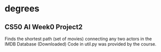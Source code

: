 # degrees
## CS50 AI Week0 Project2
Finds the shortest path (set of movies) connecting any two actors in the IMDB Database (Downloaded)
Code in util.py was provided by the course.
